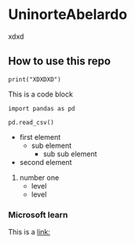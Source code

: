 # UninorteAbelardo

xdxd

## How to use this repo

`print("XDXDXD")`

This is a code block

```
import pandas as pd

pd.read_csv()
```
- first element
    - sub element
        - sub sub element
- second element

1. number one
    - level
    - level

### Microsoft learn
This is a [link:](https://docs.microsoft.com/en-us/learn/)